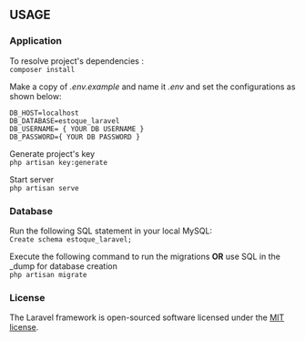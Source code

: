## USAGE

### Application
To resolve project's dependencies :<br>
`composer install`

Make a copy of <i>.env.example</i> and name it <i>.env</i> and set the configurations as shown below:

``` 
DB_HOST=localhost
DB_DATABASE=estoque_laravel
DB_USERNAME= { YOUR DB USERNAME }
DB_PASSWORD={ YOUR DB PASSWORD }
```

Generate project's key <br>
```php artisan key:generate```

Start server <br>
```php artisan serve```

### Database

Run the following SQL statement in your local MySQL: <br>
`Create schema estoque_laravel;`

Execute the following command to run the migrations <b>OR</b> use SQL in the _dump for database creation<br>
`php artisan migrate`

### License

The Laravel framework is open-sourced software licensed under the [MIT license](http://opensource.org/licenses/MIT).
